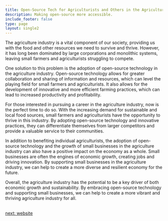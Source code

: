 ```yaml
---
title: Open-Source Tech for Agriculturists and Others in the Agriculture  Industry
description: Making open-source more accessible.
include_footer: false
type: page
layout: single2
---
```


<p>
The agriculture industry is a vital component of our society, providing us with the food and other resources we need to survive and thrive. However, it has long been dominated by large corporations and monolithic systems, leaving small farmers and agriculturists struggling to compete.

One solution to this problem is the adoption of open-source technology in the agriculture industry. Open-source technology allows for greater collaboration and sharing of information and resources, which can level the playing field for small farmers and agriculturists. It also allows for the development of innovative and more efficient farming practices, which can lead to increased productivity and profitability.

For those interested in pursuing a career in the agriculture industry, now is the perfect time to do so. With the increasing demand for sustainable and local food sources, small farmers and agriculturists have the opportunity to thrive in this industry. By adopting open-source technology and innovative practices, they can differentiate themselves from larger competitors and provide a valuable service to their communities.

In addition to benefiting individual agriculturists, the adoption of open-source technology and the growth of small businesses in the agriculture industry can also have a positive impact on the economy as a whole. Small businesses are often the engines of economic growth, creating jobs and driving innovation. By supporting small businesses in the agriculture industry, we can help to create a more diverse and resilient economy for the future.

Overall, the agriculture industry has the potential to be a key driver of both economic growth and sustainability. By embracing open-source technology and supporting small businesses, we can help to create a more vibrant and thriving agriculture industry for all.

<br>
<a href="https://workdojos.com/agriculturist/website">next: website</a>
<br>
</p>